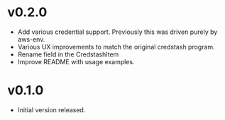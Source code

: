 # v0.2.0

* Add various credential support. Previously this was driven purely by aws-env.
* Various UX improvements to match the original credstash program.
* Rename field in the CredstashItem
* Improve README with usage examples.

# v0.1.0

* Initial version released.

